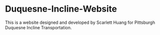 # Duquesne-Incline-Website

This is a website designed and developed by Scarlett Huang for Pittsburgh Duquesne Incline Transportation.